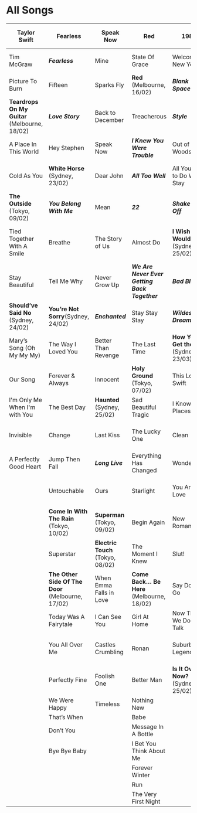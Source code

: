 # All Songs

| Taylor Swift | Fearless | Speak Now | Red | 1989 | Reputation | Lover | Folklore | Evermore | Midnights | Non-Album Songs |
|--|--|--|--|--|--|--|--|--|--|--|
| Tim McGraw | ***Fearless*** | Mine | State Of Grace | Welcome to New York | ***…Ready For It?*** | I Forgot That You Existed | ***The 1*** | ***Willow*** | ***Lavender Haze*** | Beautiful Eyes |
| Picture To Burn | Fifteen | Sparks Fly | **Red** (Melbourne, 16/02) | ***Blank Space*** | End Game | ***Cruel Summer*** | ***Cardigan*** | ***Champagne Problems*** | Maroon | I Heart ? |
| **Teardrops On My Guitar** (Melbourne, 18/02) | ***Love Story*** | Back to December | Treacherous | ***Style*** | I Did Something Bad | ***Lover*** | ***The Last Great American Dynasty*** | Gold Rush | ***Anti-Hero*** | Crazier |
| A Place In This World | Hey Stephen | Speak Now | ***I Knew You Were Trouble*** | Out of the Woods | ***Don’t Blame Me*** | ***The Man*** | **Exile** (Sydney, 25/02) | ***Tis The Damn Season*** | Snow on the Beach | Two Is Better Than One |
| Cold As You | **White Horse** (Sydney, 23/02) | Dear John | ***All Too Well*** | All You Had to Do Was Stay | ***Delicate*** | ***The Archer*** | ***My Tears Ricochet*** | ***Tolerate It*** | **You’re on Your Own, Kid** (Tokyo, 10/02) | Both of Us |
| **The Outside** (Tokyo, 09/02) | ***You Belong With Me*** | Mean | ***22*** | ***Shake It Off*** | ***Look What You Made Me Do*** | I Think He Knows | Mirrorball | No Body, No Crime | ***Midnight Rain*** | Highway Don't Care |
| Tied Together With A Smile | Breathe | The Story of Us | Almost Do | **I Wish You Would** (Sydney, 25/02) | So It Goes… | ***Miss Americana & The Heartbreak Prince*** | Seven | Happiness | Question…? | I Don't Wanna Live Forever |
| Stay Beautiful | Tell Me Why | Never Grow Up | ***We Are Never Ever Getting Back Together*** | ***Bad Blood*** | Gorgeous | Paper Rings | ***August*** | Dorothea | ***Vigilante Shit*** | Big Star |
| **Should’ve Said No** (Sydney, 24/02) | **You’re Not Sorry**(Sydney, 24/02) | ***Enchanted*** | Stay Stay Stay | ***Wildest Dreams*** | **Getaway Car** (Melbourne, 17/02) | Cornelia Street | **This Is Me Trying** (Melbourne, 17/02) | Coney Island | ***Bejeweled*** | Beautiful Ghosts |
| Mary’s Song (Oh My My My) | The Way I Loved You | Better Than Revenge | The Last Time | **How You Get the Girl** (Sydney, 23/03) | King Of My Heart | Death By A Thousand Cuts | ***Illicit Affairs*** | Ivy | Labyrinth | Christmas Tree Farm |
| Our Song | Forever & Always | Innocent | **Holy Ground** (Tokyo, 07/02) | This Love Swift | Dancing With Our Hands Tied | London Boy | Invisible String | Cowboy Like Me | ***Karma*** | Only the Young |
| I'm Only Me When I'm with You | The Best Day | **Haunted** (Sydney, 25/02) | Sad Beautiful Tragic | I Know Places | Dress | Soon You’ll Get Better | Mad Woman | Long Story Short | Sweet Nothing | Renegade |
| Invisible | Change | Last Kiss | The Lucky One | Clean | This Is Why We Can’t Have Nice Things | False God | Epiphany | ***Marjorie*** | ***Mastermind*** | Birch |
| A Perfectly Good Heart | Jump Then Fall | ***Long Live*** | Everything Has Changed | Wonderland | Call It What You Want | ***You Need To Calm Down*** | ***Betty*** | Closure | The Great War | The Joker and the Queen |
| | Untouchable | Ours | Starlight | You Are in Love | **New Year’s Day** (Sydney, 24/02)  | Afterglow | **Peace** (Sydney, 24/02) | Evermore | Bigger Than the Whole Sky | Carolina |
| | **Come In With The Rain** (Tokyo, 10/02) | **Superman** (Tokyo, 09/02) | Begin Again | New Romantics | | Me! | Hoax | Right Where You Left Me | Paris | **Eyes Open** (Tokyo, 08/02) |
| | Superstar | **Electric Touch** (Tokyo, 08/02) | The Moment I Knew | Slut! | | It’s Nice To Have A Friend | The Lakes | It’s Time To Go | High Infidelity | Safe and Sound |
| | **The Other Side Of The Door** (Melbourne, 17/02) | When Emma Falls in Love | **Come Back… Be Here** (Melbourne, 18/02) | Say Don’t Go | | **Daylight** (Melbourne, 18/02) | | | Glitch | The Alcott |
| | Today Was A Fairytale | I Can See You | Girl At Home | Now That We Don’t Talk | | | | | Would’ve, Could’ve, Should’ve | |
| | You All Over Me | Castles Crumbling | Ronan | Suburban Legends | | | | | **Dear Reader** (Tokyo, 07/02) | |
| | Perfectly Fine | Foolish One | Better Man | **Is It Over Now?** (Sydney, 25/02) | | | | | **You're Losing Me** (Melbourne, 16/02) | |
| | We Were Happy | Timeless | Nothing New | | | | | | | |
| | That’s When | | Babe | | | | | | | |
| | Don’t You | | Message In A Bottle | | | | | | | |
| | Bye Bye Baby | | I Bet You Think About Me | | | | | | | |
| | | | Forever Winter | | | | | | | |
| | | | Run | | | | | | | |
| | | | The Very First Night | | | | | | | |
